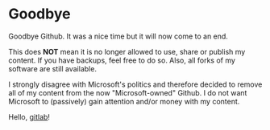 # Goodbye

Goodbye Github. It was a nice time but it will now come to an end.

This does **NOT** mean it is no longer allowed to use, share or publish my content. If you have backups, feel free to do so. Also, all forks of my software are still available.

I strongly disagree with Microsoft's politics and therefore decided to remove all of my content from the now "Microsoft-owned" Github. I do not want Microsoft to (passively) gain attention and/or money with my content. 

Hello, [gitlab](https://about.gitlab.com/)!
